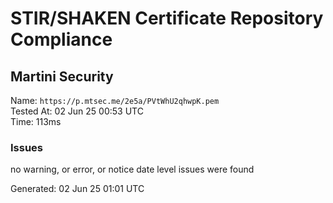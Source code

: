 # STIR/SHAKEN Certificate Repository Compliance

## Martini Security

Name: `https://p.mtsec.me/2e5a/PVtWhU2qhwpK.pem`\
Tested At: 02 Jun 25 00:53 UTC\
Time: 113ms

### Issues

no warning, or error, or notice date level issues were found

Generated: 02 Jun 25 01:01 UTC